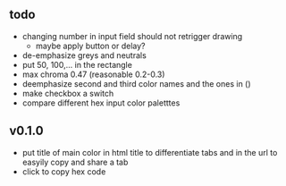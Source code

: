 ## todo
- changing number in input field should not retrigger drawing
    - maybe apply button or delay?
- de-emphasize greys and neutrals
- put 50, 100,... in the rectangle
- max chroma 0.47 (reasonable 0.2-0.3)
- deemphasize second and third color names and the ones in ()
- make checkbox a switch
- compare different hex input color paletttes

## v0.1.0
- put title of main color in html title to differentiate tabs and in the url to easyily copy and share a tab
- click to copy hex code